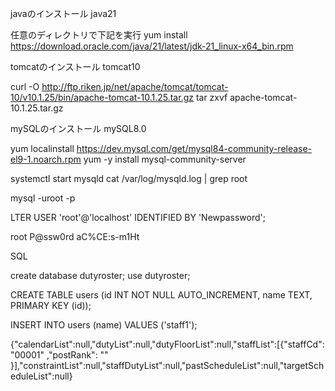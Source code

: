 javaのインストール
java21

任意のディレクトリで下記を実行
yum install https://download.oracle.com/java/21/latest/jdk-21_linux-x64_bin.rpm

tomcatのインストール
tomcat10

curl -O http://ftp.riken.jp/net/apache/tomcat/tomcat-10/v10.1.25/bin/apache-tomcat-10.1.25.tar.gz
 tar zxvf apache-tomcat-10.1.25.tar.gz

mySQLのインストール
mySQL8.0

yum localinstall https://dev.mysql.com/get/mysql84-community-release-el9-1.noarch.rpm
yum -y install mysql-community-server

systemctl start mysqld
cat /var/log/mysqld.log | grep root

mysql -uroot -p

LTER USER 'root'@'localhost' IDENTIFIED BY 'Newpassword';

root
P@ssw0rd
aC%CE:s-m1Ht

SQL

create database dutyroster;
use dutyroster;

CREATE TABLE users
(id INT NOT NULL AUTO_INCREMENT, name TEXT, PRIMARY KEY (id));

INSERT INTO users (name) VALUES ('staff1');

{"calendarList":null,"dutyList":null,"dutyFloorList":null,"staffList":[{"staffCd":
"00001"
,"postRank":
""
}],"constraintList":null,"staffDutyList":null,"pastScheduleList":null,"targetScheduleList":null}
